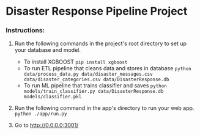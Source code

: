 # Disaster Response Pipeline Project

### Instructions:
1. Run the following commands in the project's root directory to set up your database and model.
    - To install XGBOOST
        `pip install xgboost`
    - To run ETL pipeline that cleans data and stores in database
        `python data/process_data.py data/disaster_messages.csv data/disaster_categories.csv data/DisasterResponse.db`
    - To run ML pipeline that trains classifier and saves
        `python models/train_classifier.py data/DisasterResponse.db models/classifier.pkl`

2. Run the following command in the app's directory to run your web app.
    `python ./app/run.py`

3. Go to http://0.0.0.0:3001/
